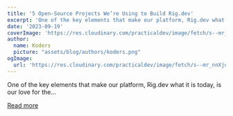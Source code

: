 ```yaml
---
title: '5 Open-Source Projects We’re Using to Build Rig.dev'
excerpt: 'One of the key elements that make our platform, Rig.dev what it is today, is our love for the...'
date: '2023-09-19'
coverImage: 'https://res.cloudinary.com/practicaldev/image/fetch/s--mr_nnXjq--/c_imagga_scale,f_auto,fl_progressive,h_420,q_auto,w_1000/https://dev-to-uploads.s3.amazonaws.com/uploads/articles/uvjqwt7ibikh0l9p1ei0.png'
author:
  name: Koders
  picture: "assets/blog/authors/koders.png"
ogImage:
  url: 'https://res.cloudinary.com/practicaldev/image/fetch/s--mr_nnXjq--/c_imagga_scale,f_auto,fl_progressive,h_420,q_auto,w_1000/https://dev-to-uploads.s3.amazonaws.com/uploads/articles/uvjqwt7ibikh0l9p1ei0.png'
---
```


One of the key elements that make our platform, Rig.dev what it is today, is our love for the...

[Read more](https://dev.to/rigdev/5-open-source-projects-were-using-to-build-our-application-platform-for-kubernetes-489e)
